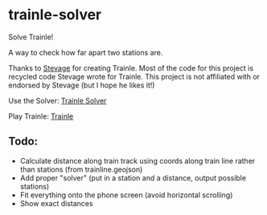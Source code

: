 # trainle-solver
Solve Trainle! 

A way to check how far apart two stations are.

Thanks to [Stevage](https://github.com/stevage/trainle) for creating Trainle. Most of the code for this project is recycled code Stevage wrote for Trainle. This project is not affiliated with or endorsed by Stevage (but I hope he likes it!)

Use the Solver: [Trainle Solver](https://pbgcommits.github.io/trainle-calc/index.html)

Play Trainle: [Trainle](https://trainle.fun/)

## Todo:
- Calculate distance along train track using coords along train line rather than stations (from trainline.geojson)
- Add proper "solver" (put in a station and a distance, output possible stations)
- Fit everything onto the phone screen (avoid horizontal scrolling)
- Show exact distances
